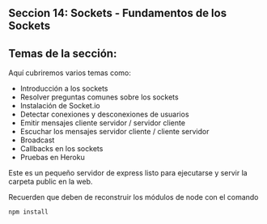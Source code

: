 ## Seccion 14: Sockets - Fundamentos de los Sockets

## Temas de la sección: 

Aquí cubriremos varios temas como: 

-   Introducción a los sockets
-   Resolver preguntas comunes sobre los sockets
-   Instalación de Socket.io
-   Detectar conexiones y desconexiones de usuarios
-   Emitir mensajes cliente servidor / servidor cliente
-   Escuchar los mensajes servidor cliente / cliente servidor
-   Broadcast
-   Callbacks en los sockets
-   Pruebas en Heroku

Este es un pequeño servidor de express listo para ejecutarse y servir la carpeta public en la web.

Recuerden que deben de reconstruir los módulos de node con el comando

```
npm install
```